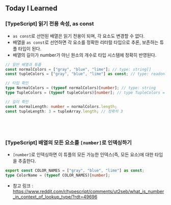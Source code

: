 ## Today I Learned

### [TypeScript] 읽기 전용 속성, as const

- `as const`로 선언된 배열은 읽기 전용이 되며, 각 요소도 변경할 수 없다.
- 배열을 `as const`로 선언하면 각 요소를 정확한 리터럴 타입으로 추론, 보존하는 튜플 타입이 된다.
- 배열의 길이가 number가 아닌 원소의 개수로 타입 시스템에 정확히 반영된다.

```ts
// 일반 배열과 튜플
const normalColors = ["gray", "blue", "lime"]; // type: string[]
const tupleColors = ["gray", "blue", "lime"] as const; // type: readonly ["gray", "blue", "lime"]

// 타입 확인
type NormalColors = (typeof normalColors)[number]; // type: string
type TupleColors = (typeof tupleColors)[number]; // type TupleColors = "gray" | "blue" | "lime"

// 길이 확인
const normalLength: number = normalColors.length;
const tupleLength: 3 = tupleArray.length; // 정확히 3
```

## <br />

### [TypeScript] 배열의 모든 요소를 `[number]`로 인덱싱하기

- `[number]`로 인덱싱하면 이 튜플의 모든 가능한 인덱스(즉, 모든 요소)에 대한 타입을 추출한다.

```ts
export const COLOR_NAMES = ["gray", "blue", "lime"] as const;
type ColorName = (typeof COLOR_NAMES)[number];
```

- 참고 링크 : https://www.reddit.com/r/typescript/comments/ut2seb/what_is_number_in_context_of_lookup_type/?rdt=49696
